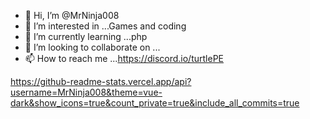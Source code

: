 - 👋 Hi, I’m @MrNinja008
- 👀 I’m interested in ...Games and coding
- 🌱 I’m currently learning ...php
- 💞️ I’m looking to collaborate on ...
- 📫 How to reach me ...https://discord.io/turtlePE

https://github-readme-stats.vercel.app/api?username=MrNinja008&theme=vue-dark&show_icons=true&count_private=true&include_all_commits=true
